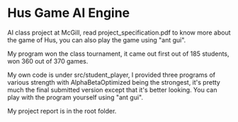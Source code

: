 # Hus Game AI Engine
AI class project at McGill, read project_specification.pdf to know more about the game of Hus, you can also play the game using "ant gui". 

My program won the class tournament, it came out first out of 185 students, won 360 out of 370 games.

My own code is under src/student_player, I provided three programs of various strength with AlphaBetaOptimized being the strongest, it's pretty much the final submitted version except that it's better looking. You can play with the program yourself using "ant gui".

My project report is in the root folder.